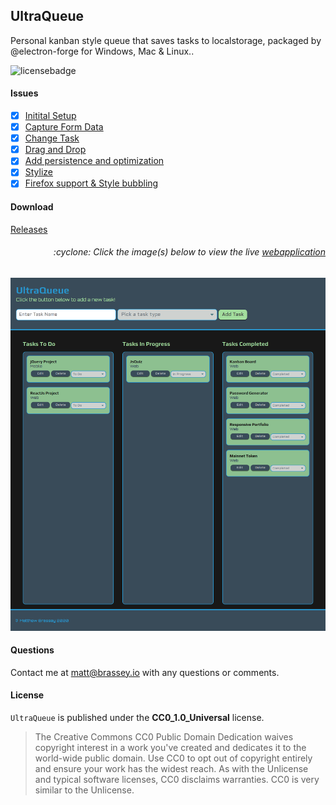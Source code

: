 ## UltraQueue

Personal kanban style queue that saves tasks to localstorage, packaged by @electron-forge for Windows, Mac & Linux.. 

![licensebadge](https://img.shields.io/badge/license-CC0_1.0_Universal-blue)

#### Issues

- [x] [Initital Setup](https://github.com/MBrassey/UltraQueue/issues/1)
- [x] [Capture Form Data](https://github.com/MBrassey/UltraQueue/issues/2)
- [x] [Change Task](https://github.com/MBrassey/UltraQueue/issues/3)
- [x] [Drag and Drop](https://github.com/MBrassey/UltraQueue/issues/4) 
- [x] [Add persistence and optimization](https://github.com/MBrassey/UltraQueue/issues/5)
- [x] [Stylize](https://github.com/MBrassey/UltraQueue/issues/6)
- [x] [Firefox support & Style bubbling](https://github.com/MBrassey/UltraQueue/issues/7)

#### Download

[Releases](https://github.com/MBrassey/UltraQueue/releases/tag/1.0.0)

<h6><p align="right">:cyclone: Click the image(s) below to view the live <a id="Screenshots" href="https://MBrassey.github.io/UltraQueue/">webapplication</a></p></h6>

[<p align="center"><img src="assets/img/Preview.png">](https://MBrassey.github.io/UltraQueue/)

#### Questions

Contact me at [matt@brassey.io](mailto:matt@brassey.io) with any questions or comments.

#### License

`UltraQueue` is published under the __CC0_1.0_Universal__ license.

> The Creative Commons CC0 Public Domain Dedication waives copyright interest in a work you've created and dedicates it to the world-wide public domain. Use CC0 to opt out of copyright entirely and ensure your work has the widest reach. As with the Unlicense and typical software licenses, CC0 disclaims warranties. CC0 is very similar to the Unlicense.
